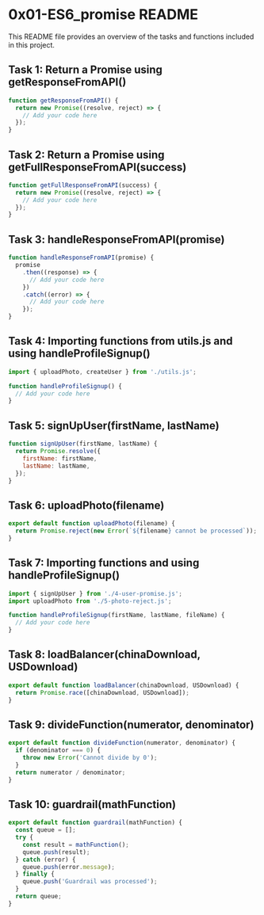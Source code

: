 # 0x01-ES6_promise README

This README file provides an overview of the tasks and functions included in this project.

## Task 1: Return a Promise using getResponseFromAPI()

```javascript
function getResponseFromAPI() {
  return new Promise((resolve, reject) => {
    // Add your code here
  });
}
```

## Task 2: Return a Promise using getFullResponseFromAPI(success)

```javascript
function getFullResponseFromAPI(success) {
  return new Promise((resolve, reject) => {
    // Add your code here
  });
}
```

## Task 3: handleResponseFromAPI(promise)

```javascript
function handleResponseFromAPI(promise) {
  promise
    .then((response) => {
      // Add your code here
    })
    .catch((error) => {
      // Add your code here
    });
}
```

## Task 4: Importing functions from utils.js and using handleProfileSignup()

```javascript
import { uploadPhoto, createUser } from './utils.js';

function handleProfileSignup() {
  // Add your code here
}
```

## Task 5: signUpUser(firstName, lastName)

```javascript
function signUpUser(firstName, lastName) {
  return Promise.resolve({
    firstName: firstName,
    lastName: lastName,
  });
}
```

## Task 6: uploadPhoto(filename)

```javascript
export default function uploadPhoto(filename) {
  return Promise.reject(new Error(`${filename} cannot be processed`));
}
```

## Task 7: Importing functions and using handleProfileSignup()

```javascript
import { signUpUser } from './4-user-promise.js';
import uploadPhoto from './5-photo-reject.js';

function handleProfileSignup(firstName, lastName, fileName) {
  // Add your code here
}
```

## Task 8: loadBalancer(chinaDownload, USDownload)

```javascript
export default function loadBalancer(chinaDownload, USDownload) {
  return Promise.race([chinaDownload, USDownload]);
}
```

## Task 9: divideFunction(numerator, denominator)

```javascript
export default function divideFunction(numerator, denominator) {
  if (denominator === 0) {
    throw new Error('Cannot divide by 0');
  }
  return numerator / denominator;
}
```

## Task 10: guardrail(mathFunction)

```javascript
export default function guardrail(mathFunction) {
  const queue = [];
  try {
    const result = mathFunction();
    queue.push(result);
  } catch (error) {
    queue.push(error.message);
  } finally {
    queue.push('Guardrail was processed');
  }
  return queue;
}
```

